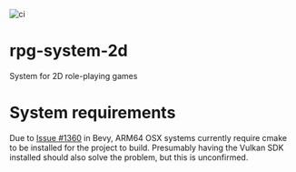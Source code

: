 ![ci](https://github.com/JacobALundgren/rpg-system-2d/actions/workflows/ci.yml/badge.svg)

# rpg-system-2d
System for 2D role-playing games

# System requirements
Due to [Issue #1360](https://github.com/bevyengine/bevy/issues/1360) in Bevy, ARM64 OSX systems currently require cmake
to be installed for the project to build. Presumably having the Vulkan SDK installed should also solve the problem, but
this is unconfirmed.
